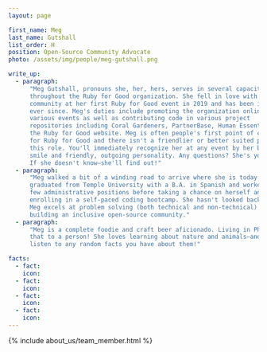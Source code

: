 ```yaml
---
layout: page

first_name: Meg
last_name: Gutshall
list_order: H
position: Open-Source Community Advocate
photo: /assets/img/people/meg-gutshall.png

write_up:
  - paragraph:
      "Meg Gutshall, pronouns she, her, hers, serves in several capacities
      throughout the Ruby for Good organization. She fell in love with the
      community at her first Ruby for Good event in 2019 and has been involved
      ever since. Meg's duties include promoting the organization online and at
      various events as well as contributing code in various project
      repositories including Coral Gardeners, PartnerBase, Human Essentials, and
      the Ruby for Good website. Meg is often people's first point of contact
      for Ruby for Good and there isn't a friendlier or better suited person for
      this role. You'll immediately recognize her at any event by her bright
      smile and friendly, outgoing personality. Any questions? She's your girl!
      If she doesn't know—she'll find out!"
  - paragraph:
      "Meg walked a bit of a winding road to arrive where she is today. She
      graduated from Temple University with a B.A. in Spanish and worked in a
      few administrative positions before taking a chance on herself and
      enrolling in a self-paced coding bootcamp. She hasn't looked back since!
      Meg excels at problem solving (both technical and non-technical) and
      building an inclusive open-source community."
  - paragraph:
      "Meg is a complete foodie and craft beer aficionado. Living in Philly does
      that to a person! She loves learning about nature and animals—and will
      listen to any random facts you have about them!"

facts:
  - fact:
    icon:
  - fact:
    icon:
  - fact:
    icon:
  - fact:
    icon:
---
```


{% include about_us/team_member.html %}
